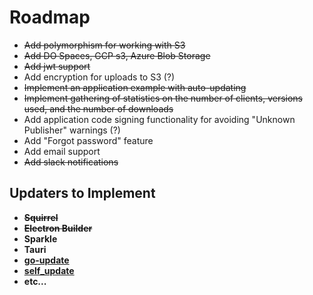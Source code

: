 # Roadmap

- ~~Add polymorphism for working with S3~~
- ~~Add DO Spaces, GCP s3, Azure Blob Storage~~
- ~~Add jwt support~~
- Add encryption for uploads to S3 (?)
- ~~Implement an application example with auto-updating~~
- ~~Implement gathering of statistics on the number of clients, versions used, and the number of downloads~~
- Add application code signing functionality for avoiding "Unknown Publisher" warnings (?)
- Add "Forgot password" feature
- Add email support
- ~~Add slack notifications~~

## Updaters to Implement

- ~~**Squirrel**~~
- ~~**Electron Builder**~~
- **Sparkle** 
- **Tauri** 
- **[go-update](https://github.com/inconshreveable/go-update)**
- **[self_update](https://github.com/jaemk/self_update)** 
- **etc...** 
